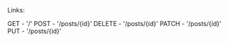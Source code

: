 

Links:

GET - '/'
POST - '/posts/{id}'
DELETE - '/posts/{id}'
PATCH - '/posts/{id}'
PUT - '/posts/{id}'
